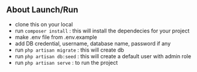 ## About Launch/Run

- clone this on your local
- run `composer install` : this will install the dependecies for your project
- make .env file from .env.example
- add DB credential, username, database name, password if any
- run `php artisan migrate` : this will create db
- run `php artisan db:seed` : this will create a default user with admin role
- run `php artisan serve` : to run the project
